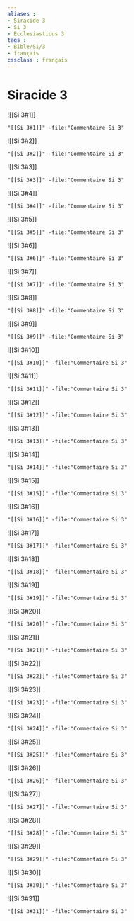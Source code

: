 ```yaml
---
aliases : 
- Siracide 3
- Si 3
- Ecclesiasticus 3
tags : 
- Bible/Si/3
- français
cssclass : français
---
```


# Siracide 3

![[Si 3#1]]

```query
"[[Si 3#1]]" -file:"Commentaire Si 3"
```

![[Si 3#2]]

```query
"[[Si 3#2]]" -file:"Commentaire Si 3"
```

![[Si 3#3]]

```query
"[[Si 3#3]]" -file:"Commentaire Si 3"
```

![[Si 3#4]]

```query
"[[Si 3#4]]" -file:"Commentaire Si 3"
```

![[Si 3#5]]

```query
"[[Si 3#5]]" -file:"Commentaire Si 3"
```

![[Si 3#6]]

```query
"[[Si 3#6]]" -file:"Commentaire Si 3"
```

![[Si 3#7]]

```query
"[[Si 3#7]]" -file:"Commentaire Si 3"
```

![[Si 3#8]]

```query
"[[Si 3#8]]" -file:"Commentaire Si 3"
```

![[Si 3#9]]

```query
"[[Si 3#9]]" -file:"Commentaire Si 3"
```

![[Si 3#10]]

```query
"[[Si 3#10]]" -file:"Commentaire Si 3"
```

![[Si 3#11]]

```query
"[[Si 3#11]]" -file:"Commentaire Si 3"
```

![[Si 3#12]]

```query
"[[Si 3#12]]" -file:"Commentaire Si 3"
```

![[Si 3#13]]

```query
"[[Si 3#13]]" -file:"Commentaire Si 3"
```

![[Si 3#14]]

```query
"[[Si 3#14]]" -file:"Commentaire Si 3"
```

![[Si 3#15]]

```query
"[[Si 3#15]]" -file:"Commentaire Si 3"
```

![[Si 3#16]]

```query
"[[Si 3#16]]" -file:"Commentaire Si 3"
```

![[Si 3#17]]

```query
"[[Si 3#17]]" -file:"Commentaire Si 3"
```

![[Si 3#18]]

```query
"[[Si 3#18]]" -file:"Commentaire Si 3"
```

![[Si 3#19]]

```query
"[[Si 3#19]]" -file:"Commentaire Si 3"
```

![[Si 3#20]]

```query
"[[Si 3#20]]" -file:"Commentaire Si 3"
```

![[Si 3#21]]

```query
"[[Si 3#21]]" -file:"Commentaire Si 3"
```

![[Si 3#22]]

```query
"[[Si 3#22]]" -file:"Commentaire Si 3"
```

![[Si 3#23]]

```query
"[[Si 3#23]]" -file:"Commentaire Si 3"
```

![[Si 3#24]]

```query
"[[Si 3#24]]" -file:"Commentaire Si 3"
```

![[Si 3#25]]

```query
"[[Si 3#25]]" -file:"Commentaire Si 3"
```

![[Si 3#26]]

```query
"[[Si 3#26]]" -file:"Commentaire Si 3"
```

![[Si 3#27]]

```query
"[[Si 3#27]]" -file:"Commentaire Si 3"
```

![[Si 3#28]]

```query
"[[Si 3#28]]" -file:"Commentaire Si 3"
```

![[Si 3#29]]

```query
"[[Si 3#29]]" -file:"Commentaire Si 3"
```

![[Si 3#30]]

```query
"[[Si 3#30]]" -file:"Commentaire Si 3"
```

![[Si 3#31]]

```query
"[[Si 3#31]]" -file:"Commentaire Si 3"
```

